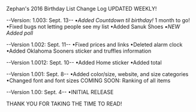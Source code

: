 Zephan's 2016 Birthday List Change Log 
UPDATED WEEKLY!

--Version: 1.003: Sept. 13--
•*Added Countdown til birthday!* 1 month to go!
•Fixed bugs not letting people see my list
•Added Sanuk Shoes
•*NEW Added poll*


--Version 1.002: Sept. 11--
•Fixed prices and links
•Deleted alarm clock
•Added Oklahoma Sooners sticker and truffles information

--Version 1.0012: Sept. 10--
•Added Home sticker
•Added total

--Version 1.001: Sept. 8--
•Added color/size, website, and size categories
•Changed font and font sizes
COMING SOON: Ranking of all items

--Version 1.00: Sept. 4--
•INITIAL RELEASE

THANK YOU FOR TAKING THE TIME TO READ!
